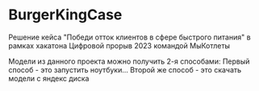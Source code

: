 # BurgerKingCase
Решение кейса "Победи отток клиентов в сфере быстрого питания" в рамках хакатона Цифровой прорыв 2023 командой МыКотлеты

Модели из данного проекта можно получить 2-я способами:
Первый способ - это запустить ноутбуки...
Второй же способ - это скачать модели с яндекс диска

